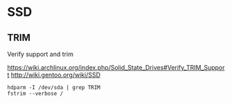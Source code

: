 # SSD

## TRIM

Verify support and trim

<https://wiki.archlinux.org/index.php/Solid_State_Drives#Verify_TRIM_Support>
<http://wiki.gentoo.org/wiki/SSD>

    hdparm -I /dev/sda | grep TRIM
    fstrim --verbose /
